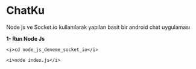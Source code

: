 # ChatKu
Node js ve Socket.io kullanılarak yapılan basit bir android chat uygulaması

<b>1- Run Node Js</b>
```
<i>cd node_js_deneme_socket_io</i> 

<i>node index.js</i>
```

